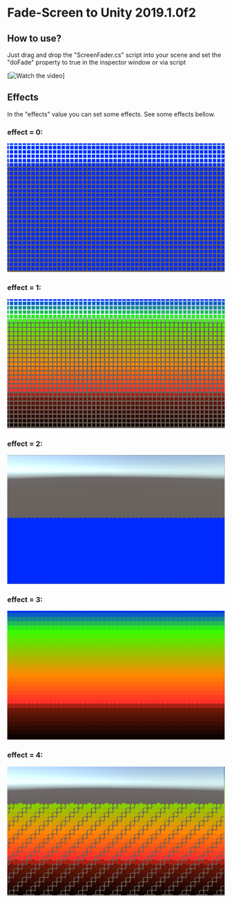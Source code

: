 # Fade-Screen to Unity 2019.1.0f2

## How to use?
Just drag and drop the "ScreenFader.cs" script into your scene and set the "doFade"
property to true in the inspector window or via script

[![Watch the video](www.youtube.com/embed/usxqtYKEwbs)]

## Effects
In the "effects" value you can set some effects. See some effects bellow.

### effect = 0:
![image 0](https://github.com/BrunoS3D/Fade-Screen/blob/master/images/0.png)

### effect = 1:
![image 1](https://github.com/BrunoS3D/Fade-Screen/blob/master/images/1.png)

### effect = 2:
![image 2](https://github.com/BrunoS3D/Fade-Screen/blob/master/images/2.png)

### effect = 3:
![image 3](https://github.com/BrunoS3D/Fade-Screen/blob/master/images/3.png)

### effect = 4:
![image 4](https://github.com/BrunoS3D/Fade-Screen/blob/master/images/4.png)
